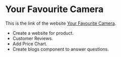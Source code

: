 # Your Favourite Camera

This is the link of the website [Your Favourite Camera](https://stupendous-phoenix-9340fb.netlify.app).

* Create a website for product.
* Customer Reviews.
* Add Price Chart.
* Create blogs component to answer questions.
